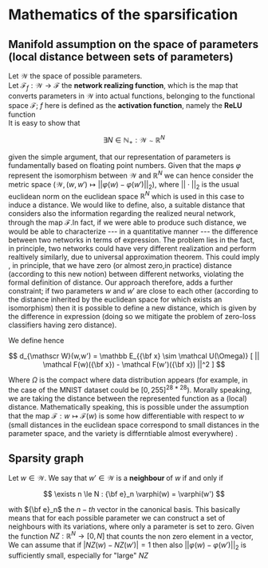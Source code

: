 # Mathematics of the sparsification

## Manifold assumption on the space of parameters (local distance between sets of parameters)

Let $\mathscr W$ the space of possible parameters. <br>
Let $\mathcal F_f: \mathscr W \rightarrow \mathscr F$ the <b>network realizing function</b>, which is the map that
converts parameters in $\mathscr W$ into actual functions, belonging to the functional space $\mathscr F$;
$f$ here is defined as the <b>activation function</b>, namely the <b>ReLU</b> function<br>
It is easy to show that 

$$
\exists N \in \mathbb N_+: \mathscr W \sim \mathbb R^N
$$

given the simple argument, that our representation of parameters is fundamentally based on floating point numbers.
Given that the maps $\varphi$ represent the isomorphism between $\mathscr W$ and $\mathbb R^N$ we can hence consider the 
metric space $(\mathscr W, (w,w') \mapsto || \varphi(w) - \varphi(w') ||_2 )$, where $||\cdot||_2$ is the usual euclidean norm
on the euclidean space $\mathbb R^N$ which is used in this case to induce a distance.
We would like to define, also, a suitable distance that considers also the information regarding the realized neural network, through 
the map $\mathcal F$.In fact, if we were able to produce such distance, we would be able to characterize --- in a quantitative manner ---
the difference between two networks in terms of expression.
The problem lies in the fact, in principle, two networks could have very different realization and perform realtively similarly, due to
universal approximation theorem. This could imply , in principle, that we have zero (or almost zero,in practice) distance (according to this new notion)
between different networks, violating the formal definition of distance.
Our approach therefore, adds a further constraint; if two parameters $w$ and $w'$ are close to each other (according to the distance 
inherited by the euclidean space for which exists an isomorphism) then it is possible to define a new distance, which is given by the difference 
in expression (doing so we mitigate the problem of zero-loss classifiers having zero distance).

We define hence 

$$
d_{\mathscr W}(w,w') =  \mathbb E_{{\bf x} \sim \mathcal U(\Omega)} [ || \mathcal F(w)({\bf x}) - \mathcal F(w')({\bf x}) ||^2 ]
$$

Where $\Omega$ is the compact where data distribution appears (for example, in the case of the MNIST dataset could be $[0,255]^{28*28}$).
Morally speaking, we are taking the distance between the represented function as a (local)  distance. Mathematically speaking, this is possible
under the assumption that the map $\mathcal F : w \mapsto \mathcal F(w)$ is some how differentiable with respect to $w$ 
(small distances in the euclidean space correspond to small distances in the parameter space, and the variety is differntiable almost everywhere)
.


## Sparsity graph

Let $w \in \mathscr W$. We say that $w' \in \mathscr W$ is a <b> neighbour </b> of $w$ if and only if 

$$
\exists n \le N : {\bf e}_n \varphi(w) = \varphi(w')
$$ 

with ${\bf e}_n$ the $n-th$ vector in the canonical basis.
This basically means that for each possible parameter we can construct a set of neighbours with its variations, where only a parameter is set to zero.
Given the function $NZ: \mathbb R^N \rightarrow [0,N]$ that counts the non zero element in a vector, 
We can assume that if $|NZ(w) - NZ(w')| = 1$ then also $|| \varphi(w) - \varphi(w') ||_2$ is sufficiently small, especially for "large" $NZ$